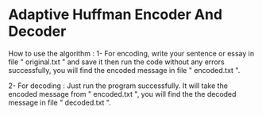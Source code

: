 # Adaptive Huffman Encoder And Decoder
How to use the algorithm :
1- For encoding, write your sentence or essay in file " original.txt " and save it then run the code without any errors successfully, you will find the encoded message in file " encoded.txt ".

2- For decoding :
Just run the program successfully. It will take the encoded message from " encoded.txt ", you will find the the decoded message in file " decoded.txt ".
